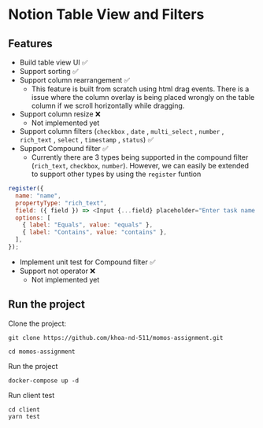 # Notion Table View and Filters

## Features

- Build table view UI ✅
- Support sorting ✅
- Support column rearrangement ✅
  - This feature is built from scratch using html drag events. There is a issue where the column overlay is being placed wrongly on the table column if we scroll horizontally while dragging.
- Support column resize ❌
  - Not implemented yet
- Support column filters (`checkbox` , `date` , `multi_select` , `number` , `rich_text` , `select` , `timestamp` , `status`) ✅
- Support Compound filter ✅
  - Currently there are 3 types being supported in the compound filter (`rich_text`, `checkbox`, `number`). However, we can easily be extended to support other types by using the `register` funtion

```js
register({
  name: "name",
  propertyType: "rich_text",
  field: ({ field }) => <Input {...field} placeholder="Enter task name..." />,
  options: [
    { label: "Equals", value: "equals" },
    { label: "Contains", value: "contains" },
  ],
});
```

- Implement unit test for Compound filter ✅
- Support not operator ❌
  - Not implemented yet

## Run the project

Clone the project:

```
git clone https://github.com/khoa-nd-511/momos-assignment.git

cd momos-assignment
```

Run the project

```
docker-compose up -d
```

Run client test

```
cd client
yarn test
```
